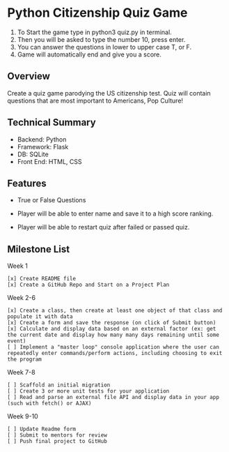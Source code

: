 # Python Citizenship Quiz Game 

1. To Start the game type in python3 quiz.py in terminal. 
2. Then you will be asked to type the number 10, press enter. 
3. You can answer the questions in lower to upper case T, or F. 
4. Game will automatically end and give you a score. 

## Overview
Create a quiz game parodying the US citizenship test. Quiz will contain questions that are most important to Americans, Pop Culture!

## Technical Summary

* Backend: Python
* Framework: Flask
* DB: SQLite
* Front End: HTML, CSS

## Features

* True or False Questions

* Player will be able to enter name and save it to a high score ranking.

* Player will be able to restart quiz after failed or passed quiz. 

## Milestone List

Week 1

    [x] Create README file
    [x] Create a GitHub Repo and Start on a Project Plan

Week 2-6

    [x] Create a class, then create at least one object of that class and populate it with data
    [x] Create a form and save the response (on click of Submit button)
    [x] Calculate and display data based on an external factor (ex: get the current date and display how many many days remaining until some event)
    [ ] Implement a "master loop" console application where the user can repeatedly enter commands/perform actions, including choosing to exit the program

    
Week 7-8

    [ ] Scaffold an initial migration
    [ ] Create 3 or more unit tests for your application
    [ ] Read and parse an external file API and display data in your app (such with fetch() or AJAX)
   
Week 9-10

    [ ] Update Readme form
    [ ] Submit to mentors for review 
    [ ] Push final project to GitHub



